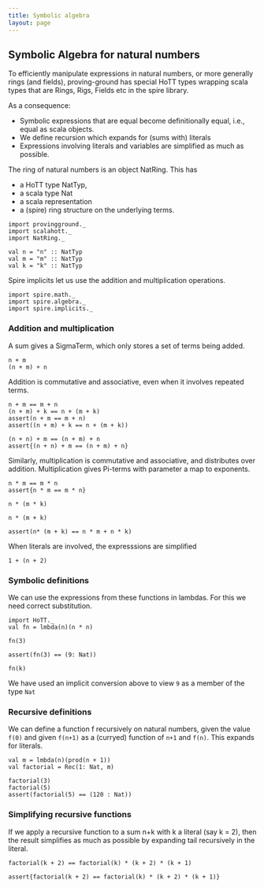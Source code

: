 ```yaml
---
title: Symbolic algebra
layout: page
---
```


## Symbolic Algebra for natural numbers

To efficiently manipulate expressions in natural numbers, or more generally rings (and fields), proving-ground has special HoTT types wrapping scala types that are Rings, Rigs, Fields etc in the spire library.

As a consequence:
* Symbolic expressions that are equal become definitionally equal, i.e., equal as scala objects.
* We define recursion which expands for (sums with) literals
* Expressions involving literals and variables are simplified as much as possible.

The ring of natural numbers is an object NatRing. This has
* a HoTT type NatTyp,
* a scala type Nat
* a scala representation
* a (spire) ring structure on the underlying terms.

```tut
import provingground._
import scalahott._
import NatRing._
```

```tut
val n = "n" :: NatTyp
val m = "m" :: NatTyp
val k = "k" :: NatTyp
```

Spire implicits let us use the addition and multiplication operations.

```tut
import spire.math._
import spire.algebra._
import spire.implicits._
```

### Addition and multiplication
A sum gives a SigmaTerm, which only stores a set of terms being added.

```tut
n + m
(n + m) + n
```

Addition is commutative and associative, even when it involves repeated terms.
```tut
n + m == m + n
(n + m) + k == n + (m + k)
assert(n + m == m + n)
assert((n + m) + k == n + (m + k))

(n + n) + m == (n + m) + n
assert{(n + n) + m == (n + m) + n}
```

Similarly, multiplication is commutative and associative, and distributes over addition. Multiplication gives Pi-terms with parameter a map to exponents.

```tut
n * m == m * n
assert{n * m == m * n}

n * (m * k)

n * (m + k)

assert(n* (m + k) == n * m + n * k)
```

When literals are involved, the expresssions are simplified

```tut
1 + (n + 2)
```

### Symbolic definitions

We can use the expressions from these functions in lambdas. For this we need correct substitution.

```tut
import HoTT._
val fn = lmbda(n)(n * n)

fn(3)

assert(fn(3) == (9: Nat))

fn(k)
```

We have used an implicit conversion above to view `9` as a member of the type `Nat`

### Recursive definitions

We can define a function f recursively on natural numbers, given the value `f(0)` and given `f(n+1)` as a (curryed) function of `n+1` and `f(n)`. This expands for literals.

```tut
val m = lmbda(n)(prod(n + 1))
val factorial = Rec(1: Nat, m)

factorial(3)
factorial(5)
assert(factorial(5) == (120 : Nat))
```

### Simplifying recursive functions

If we apply a recursive function to a sum n+k with k a literal (say k = 2), then the result simplifies as much as possible by expanding tail recursively in the literal.

```tut
factorial(k + 2) == factorial(k) * (k + 2) * (k + 1)

assert{factorial(k + 2) == factorial(k) * (k + 2) * (k + 1)}
```
